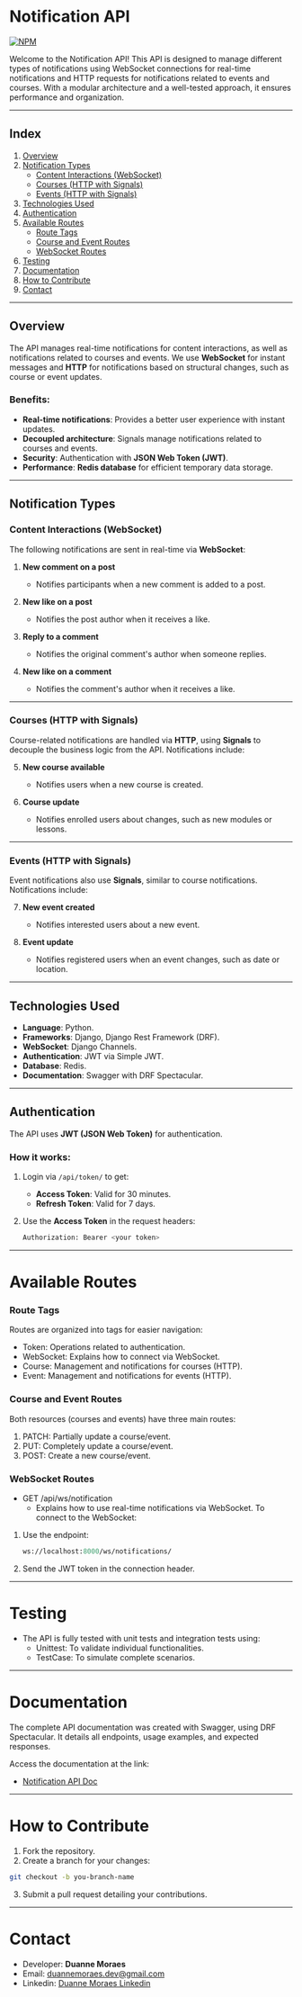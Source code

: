 # **Notification API**
[![NPM](https://img.shields.io/npm/l/react)](https://github.com/Duannee/notifications_api/blob/main/LICENSE)

Welcome to the Notification API! This API is designed to manage different types of notifications using WebSocket connections for real-time notifications and HTTP requests for notifications related to events and courses. With a modular architecture and a well-tested approach, it ensures performance and organization.

---

## **Index**

1. [Overview](#overview)  
2. [Notification Types](#notification-types)  
   - [Content Interactions (WebSocket)](#content-interactions-websocket)  
   - [Courses (HTTP with Signals)](#courses-http-with-signals)  
   - [Events (HTTP with Signals)](#events-http-with-signals)  
3. [Technologies Used](#technologies-used)  
4. [Authentication](#authentication)  
5. [Available Routes](#available-routes)  
   - [Route Tags](#route-tags)  
   - [Course and Event Routes](#course-and-event-routes)  
   - [WebSocket Routes](#websocket-routes)  
6. [Testing](#testing)  
7. [Documentation](#documentation)  
8. [How to Contribute](#how-to-contribute)  
9. [Contact](#contact)  

---

## **Overview**

The API manages real-time notifications for content interactions, as well as notifications related to courses and events. We use **WebSocket** for instant messages and **HTTP** for notifications based on structural changes, such as course or event updates.

### Benefits:
- **Real-time notifications**: Provides a better user experience with instant updates.
- **Decoupled architecture**: Signals manage notifications related to courses and events.
- **Security**: Authentication with **JSON Web Token (JWT)**.
- **Performance**: **Redis database** for efficient temporary data storage.

---

## **Notification Types**

### **Content Interactions (WebSocket)**

The following notifications are sent in real-time via **WebSocket**:

1. **New comment on a post**  
   - Notifies participants when a new comment is added to a post.

2. **New like on a post**  
   - Notifies the post author when it receives a like.

3. **Reply to a comment**  
   - Notifies the original comment's author when someone replies.

4. **New like on a comment**  
   - Notifies the comment's author when it receives a like.

---

### **Courses (HTTP with Signals)**

Course-related notifications are handled via **HTTP**, using **Signals** to decouple the business logic from the API. Notifications include:

5. **New course available**  
   - Notifies users when a new course is created.

6. **Course update**  
   - Notifies enrolled users about changes, such as new modules or lessons.

---

### **Events (HTTP with Signals)**

Event notifications also use **Signals**, similar to course notifications. Notifications include:

7. **New event created**  
   - Notifies interested users about a new event.

8. **Event update**  
   - Notifies registered users when an event changes, such as date or location.

---

## **Technologies Used**

- **Language**: Python.  
- **Frameworks**: Django, Django Rest Framework (DRF).  
- **WebSocket**: Django Channels.  
- **Authentication**: JWT via Simple JWT.  
- **Database**: Redis.  
- **Documentation**: Swagger with DRF Spectacular.  

---

## **Authentication**

The API uses **JWT (JSON Web Token)** for authentication.

### How it works:
1. Login via `/api/token/` to get:
   - **Access Token**: Valid for 30 minutes.
   - **Refresh Token**: Valid for 7 days.

2. Use the **Access Token** in the request headers:  
   ```bash
   Authorization: Bearer <your token>

---

# Available Routes 
### Route Tags 
Routes are organized into tags for easier navigation:

- Token: Operations related to authentication.
- WebSocket: Explains how to connect via WebSocket.
- Course: Management and notifications for courses (HTTP).
- Event: Management and notifications for events (HTTP).

### Course and Event Routes 
Both resources (courses and events) have three main routes:

1. PATCH: Partially update a course/event.
2. PUT: Completely update a course/event.
3. POST: Create a new course/event.

### WebSocket Routes
- GET /api/ws/notification
  - Explains how to use real-time notifications via WebSocket.
To connect to the WebSocket:
1. Use the endpoint:
   ```perl
   ws://localhost:8000/ws/notifications/
   ```
2. Send the JWT token in the connection header.

---

# Testing
- The API is fully tested with unit tests and integration tests using:
  - Unittest: To validate individual functionalities.
  - TestCase: To simulate complete scenarios.

---

# Documentation
The complete API documentation was created with Swagger, using DRF Spectacular. It details all endpoints, usage examples, and expected responses.

Access the documentation at the link:
- [Notification API Doc](http://127.0.0.1:8000/api/notification/docs/)

---

# How to Contribute
1. Fork the repository.
2. Create a branch for your changes:
```bash
git checkout -b you-branch-name
```
3. Submit a pull request detailing your contributions.

---

# Contact
- Developer: **Duanne Moraes**
- Email: duannemoraes.dev@gmail.com
- Linkedin: [Duanne Moraes Linkedin](https://www.linkedin.com/in/duanne-moraes-7a0376278/)









